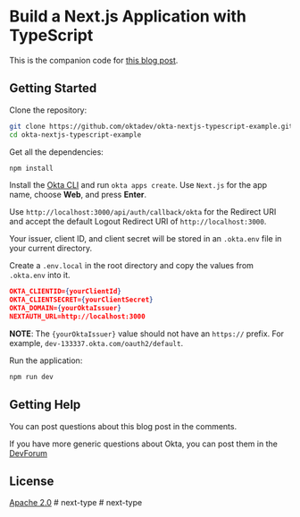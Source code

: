 # Build a Next.js Application with TypeScript

This is the companion code for [this blog post](https://developer.okta.com/blog/2020/11/13/nextjs-typescript).

## Getting Started

Clone the repository:

```sh
git clone https://github.com/oktadev/okta-nextjs-typescript-example.git
cd okta-nextjs-typescript-example
```

Get all the dependencies:

```sh
npm install
```

Install the [Okta CLI](https://cli.okta.com) and run `okta apps create`. Use `Next.js` for the app name, choose **Web**, and press **Enter**.

Use `http://localhost:3000/api/auth/callback/okta` for the Redirect URI and accept the default Logout Redirect URI of `http://localhost:3000`.

Your issuer, client ID, and client secret will be stored in an `.okta.env` file in your current directory.

Create a `.env.local` in the root directory and copy the values from `.okta.env` into it.

```JSON
OKTA_CLIENTID={yourClientId}
OKTA_CLIENTSECRET={yourClientSecret}
OKTA_DOMAIN={yourOktaIssuer}
NEXTAUTH_URL=http://localhost:3000
```

**NOTE**: The `{yourOktaIssuer}` value should not have an `https://` prefix. For example, `dev-133337.okta.com/oauth2/default`.

Run the application:

```sh
npm run dev
```

## Getting Help

You can post questions about this blog post in the comments.

If you have more generic questions about Okta, you can post them in the [DevForum](https://devforum.okta.com/)

## License

[Apache 2.0](LICENSE)
#   n e x t - t y p e  
 #   n e x t - t y p e  
 